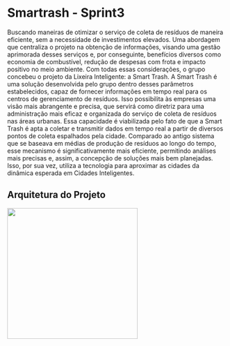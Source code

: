 <h1>Smartrash - Sprint3</h1>

<p>Buscando maneiras de otimizar o serviço de coleta de resíduos de maneira eficiente, sem a necessidade de investimentos elevados. Uma abordagem que centraliza o projeto na obtenção de informações, visando uma gestão aprimorada desses serviços e, por conseguinte, benefícios diversos como economia de combustível, redução de despesas com frota e impacto positivo no meio ambiente.
Com todas essas considerações, o grupo concebeu o projeto da Lixeira Inteligente: a Smart Trash. A Smart Trash é uma solução desenvolvida pelo grupo dentro desses parâmetros estabelecidos, capaz de fornecer informações em tempo real para os centros de gerenciamento de resíduos. Isso possibilita às empresas uma visão mais abrangente e precisa, que servirá como diretriz para uma administração mais eficaz e organizada do serviço de coleta de resíduos nas áreas urbanas.
Essa capacidade é viabilizada pelo fato de que a Smart Trash é apta a coletar e transmitir dados em tempo real a partir de diversos pontos de coleta espalhados pela cidade. Comparado ao antigo sistema que se baseava em médias de produção de resíduos ao longo do tempo, esse mecanismo é significativamente mais eficiente, permitindo análises mais precisas e, assim, a concepção de soluções mais bem planejadas. Isso, por sua vez, utiliza a tecnologia para aproximar as cidades da dinâmica esperada em Cidades Inteligentes.
</p>

<h2>Arquitetura do Projeto</h2>
<div>
  <img src="https://github.com/gui2604/Smartrash-Sprint3/assets/128194162/da070817-de03-40d9-a613-29fba9c2cec1" width="300px">
</div>
